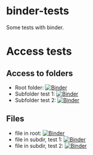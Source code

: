 # binder-tests
Some tests with binder.

# Access tests

## Access to folders

- Root folder: [![Binder](http://mybinder.org/badge.svg)](http://mybinder.org/v2/gh/binder-examples/jupyter-rise/main)
- Subfolder test 1: [![Binder](http://mybinder.org/badge.svg)](http://mybinder.org/v2/gh/binder-examples/jupyter-rise/main/slides)
- Subfolder test 2: [![Binder](http://mybinder.org/badge.svg)](http://mybinder.org/v2/gh/binder-examples/jupyter-rise/main?filepath=slides)

## Files

- file in root: [![Binder](http://mybinder.org/badge.svg)](http://mybinder.org/v2/gh/binder-examples/jupyter-rise/main?filepath=slides.ipynb)
- file in subdir, test 1: [![Binder](http://mybinder.org/badge.svg)](http://mybinder.org/v2/gh/binder-examples/jupyter-rise/main?filepath=slides%2Fslides.ipynb)
- file in subdir, test 2: [![Binder](http://mybinder.org/badge.svg)](http://mybinder.org/v2/gh/binder-examples/jupyter-rise/main/slides?filepath=slides.ipynb)
